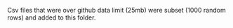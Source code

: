 Csv files that were over github data limit (25mb) were subset (1000 random rows) and added to this folder. 

